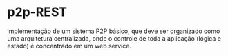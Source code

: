 # p2p-REST
implementação de um sistema P2P básico, que deve ser organizado como uma arquitetura centralizada, onde o controle de toda a aplicação (lógica e estado) é concentrado em um web service.
